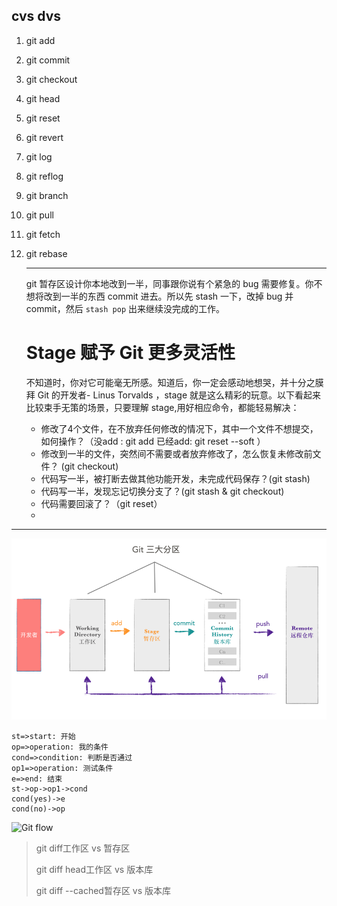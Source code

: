 ## cvs dvs

1. git add 

2. git commit 

3. git checkout 

4. git head 

5. git reset 

6. git revert

7. git log 

8. git reflog

9. git branch

10. git pull 

11. git fetch

12. git rebase

    ---

    git 暂存区设计你本地改到一半，同事跟你说有个紧急的 bug 需要修复。你不想将改到一半的东西 commit 进去。所以先 stash 一下，改掉 bug 并 commit，然后 `stash pop` 出来继续没完成的工作。

    # Stage 赋予 Git 更多灵活性

    不知道时，你对它可能毫无所感。知道后，你一定会感动地想哭，并十分之膜拜 Git 的开发者- Linus Torvalds ，stage 就是这么精彩的玩意。以下看起来比较束手无策的场景，只要理解 stage,用好相应命令，都能轻易解决：

    - 修改了4个文件，在不放弃任何修改的情况下，其中一个文件不想提交，如何操作？（没add : git add  已经add: git reset --soft ）
    - 修改到一半的文件，突然间不需要或者放弃修改了，怎么恢复未修改前文件？ (git checkout)
    - 代码写一半，被打断去做其他功能开发，未完成代码保存？(git stash)
    - 代码写一半，发现忘记切换分支了？(git stash & git checkout)
    - 代码需要回滚了？（git reset）
    - 









------

![](https://raw.githubusercontent.com/DRPrincess/BlogImages/master/qiniu/2429e4d2661e60027537aea0077f6e40.png)



```flow
st=>start: 开始
op=>operation: 我的条件
cond=>condition: 判断是否通过
op1=>operation: 测试条件
e=>end: 结束
st->op->op1->cond
cond(yes)->e
cond(no)->op
```





![Git flow](http://www.ruanyifeng.com/blogimg/asset/2015/bg2015122302.png)



> git diff工作区 vs 暂存区
>
> git diff head工作区 vs 版本库
>
> git diff --cached暂存区 vs 版本库